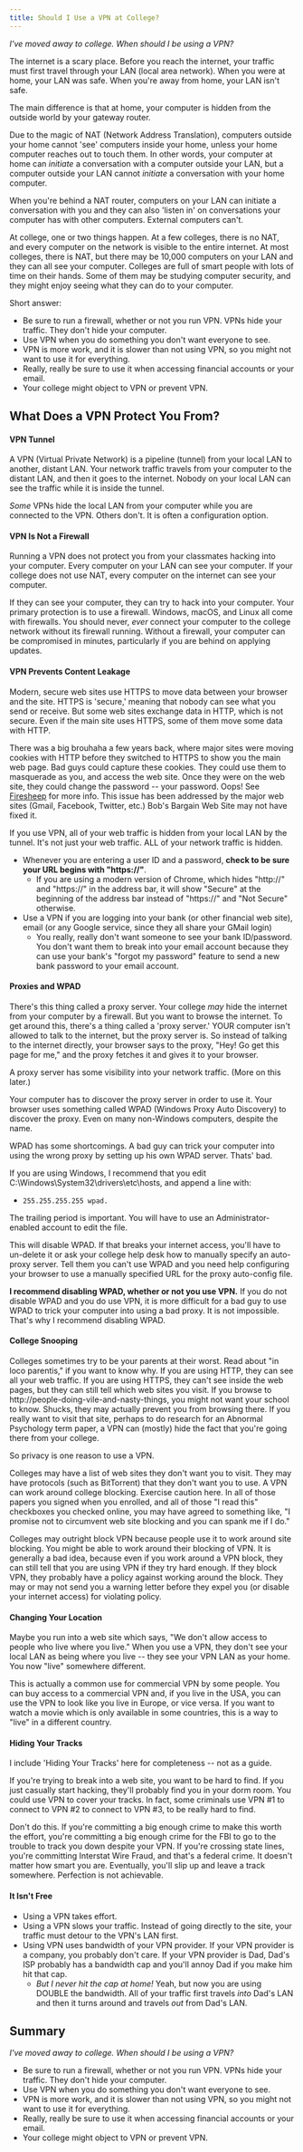 ```yaml
---
title: Should I Use a VPN at College?
---
```


*I've moved away to college.  When should I be using a VPN?*

The internet is a scary place.  Before you reach the internet, your traffic must first travel through your LAN (local area network).  When you were at home, your LAN was safe.  When you're away from home, your LAN isn't safe.

The main difference is that at home, your computer is hidden from the outside world by your gateway router.  

Due to the magic of NAT (Network Address Translation), computers outside your home cannot 'see' computers inside your home, unless your home computer reaches out to touch them.  In other words, your computer at home can *initiate* a conversation with a computer outside your LAN, but a computer outside your LAN cannot *initiate* a conversation with your home computer.

When you're behind a NAT router, computers on your LAN can initiate a conversation with you and they can also 'listen in' on conversations your computer has with other computers.  External computers can't.

At college, one or two things happen.  At a few colleges, there is no NAT, and every computer on the network is visible to the entire internet.  At most colleges, there is NAT, but there may be 10,000 computers on your LAN and they can all see your computer.  Colleges are full of smart people with lots of time on their hands.  Some of them may be studying computer security, and they might enjoy seeing what they can do to your computer.

Short answer:

* Be sure to run a firewall, whether or not you run VPN.  VPNs hide your traffic. They don't hide your computer.
* Use VPN when you do something you don't want everyone to see.
* VPN is more work, and it is slower than not using VPN, so you might not want to use it for everything.
* Really, really be sure to use it when accessing financial accounts or your email.
* Your college might object to VPN or  prevent VPN.

## What Does a VPN Protect You From?

#### VPN Tunnel

A VPN (Virtual Private Network) is a pipeline (tunnel) from your local LAN to another, distant LAN.  Your network traffic travels from your computer to the distant LAN, and then it goes to the internet.  Nobody on your local LAN can see the traffic while it is inside the tunnel.

*Some* VPNs hide the local LAN from your computer while you are connected to the VPN.  Others don't.  It is often a configuration option.

#### VPN Is Not a Firewall

Running a VPN does not protect you from your classmates hacking into your computer.  Every computer on your LAN can see your computer.  If your college does not use NAT, every computer on the internet can see your computer.  

If they can see your computer, they can try to hack into your computer.  Your primary protection is to use a firewall.  Windows, macOS, and Linux all come with firewalls.  You should never, *ever* connect your computer to the college network without its firewall running.  Without a firewall, your computer can be compromised in minutes, particularly if you are behind on applying updates.

#### VPN Prevents Content Leakage

Modern, secure web sites use HTTPS to move data between your browser and the site.  HTTPS is 'secure,' meaning that nobody can see what you send or receive.  But some web sites exchange data in HTTP, which is not secure.   Even if the main site uses HTTPS, some of them move some data with HTTP.  
 
There was a big brouhaha a few years back, where major sites were moving cookies with HTTP before they switched to HTTPS to show you the main web page.  Bad guys could capture these cookies.  They could use them to masquerade as you, and access the web site.  Once they were on the web site, they could change the password -- your password.  Oops!  See [Firesheep](https://en.wikipedia.org/wiki/Firesheep) for more info.  This issue has been addressed by the major web sites (Gmail, Facebook, Twitter, etc.)  Bob's Bargain Web Site may not have fixed it.

If you use VPN, all of your web traffic is hidden from your local LAN by the tunnel.  It's not just your web traffic.  ALL of your network traffic is hidden.

* Whenever you are entering a user ID and a password, **check to be sure your URL begins with "https://"**.  
    * If you are using a modern version of Chrome, which hides "http://" and "https://" in the address bar, it will show "Secure" at the beginning of the address bar instead of "https://" and "Not Secure" otherwise.
* Use a VPN if you are logging into your bank (or other financial web site), email (or any Google service, since they all share your GMail login)
    * You really, really don't want someone to see your bank ID/password.  You don't want them to break into your email account because they can use your bank's "forgot my password" feature to send a new bank password to your email account.

#### Proxies and WPAD

There's this thing called a proxy server.  Your college *may* hide the internet from your computer by a firewall.  But you want to browse the internet.  To get around this, there's a thing called a 'proxy server.'  YOUR computer isn't allowed to talk to the internet, but the proxy server is.  So instead of talking to the internet directly, your browser says to the proxy, "Hey! Go get this page for me," and the proxy fetches it and gives it to your browser.

A proxy server has some visibility into your network traffic.  (More on this later.)

Your computer has to discover the proxy server in order to use it.  Your browser uses something called WPAD (Windows Proxy Auto Discovery) to discover the proxy.  Even on many non-Windows computers, despite the name.  

WPAD has some shortcomings.  A bad guy can trick your computer into using the wrong proxy by setting up his own WPAD server.  Thats' bad.

If you are using Windows, I recommend that you edit C:\Windows\System32\drivers\etc\hosts, and append a line with:

* `255.255.255.255 wpad.`

The trailing period is important.  You will have to use an Administrator-enabled account to edit the file.

This will disable WPAD.  If that breaks your internet access, you'll have to un-delete it or ask your college help desk how to manually specify an auto-proxy server.  Tell them you can't use WPAD and you need help configuring your browser to use a manually specified URL for the proxy auto-config file.

**I recommend disabling WPAD, whether or not you use VPN.**  If you do not disable WPAD and you do use VPN, it is more difficult for a bad guy to use WPAD to trick your computer into using a bad proxy.  It is not impossible.  That's why I recommend disabling WPAD.

#### College Snooping

Colleges sometimes try to be your parents at their worst.  Read about "in loco parentis," if you want to know why.  If you are using HTTP, they can see all your web traffic.  If you are using HTTPS, they can't see inside the web pages, but they can still tell which web sites you visit.  If you browse to http://people-doing-vile-and-nasty-things, you might not want your school to know.  Shucks, they may actually prevent you from browsing there.  If you really want to visit that site, perhaps to do research for an Abnormal Psychology term paper, a VPN can (mostly) hide the fact that you're going there from your college.

So privacy is one reason to use a VPN.

Colleges may have a list of web sites they don't want you to visit.  They may have protocols (such as BitTorrent) that they don't want you to use.  A VPN can work around college blocking.  Exercise caution here.  In all of those papers you signed when you enrolled, and all of those "I read this" checkboxes you checked online, you may have agreed to something like, "I promise not to circumvent web site blocking and you can spank me if I do."

Colleges may outright block VPN because people use it to work around site blocking.  You might be able to work around their blocking of VPN.  It is generally a bad idea, because even if you work around a VPN block, they can still tell that you are using VPN if they try hard enough.  If they block VPN, they probably have a policy against working around the block.  They may or may not send you a warning letter before they expel you (or disable your internet access) for violating policy.

#### Changing Your Location

Maybe you run into a web site which says, "We don't allow access to people who live where you live."  When you use a VPN, they don't see your local LAN as being where you live -- they see your VPN LAN as your home.  You now "live" somewhere different.

This is actually a common use for commercial VPN by some people.  You can buy access to a commercial VPN and, if you live in the USA, you can use the VPN to look like you live in Europe, or vice versa.  If you want to watch a movie which is only available in some countries, this is a way to "live" in a different country.

#### Hiding Your Tracks

I include 'Hiding Your Tracks' here for completeness -- not as a guide.

If you're trying to break into a web site, you want to be hard to find.  If you just casually start hacking, they'll probably find you in your dorm room.  You could use VPN to cover your tracks.  In fact, some criminals use VPN #1 to connect to VPN #2 to connect to VPN #3, to be really hard to find.

Don't do this.  If you're committing a big enough crime to make this worth the effort, you're committing a big enough crime for the FBI to go to the trouble to track you down despite your VPN.  If you're crossing state lines, you're committing Interstat Wire Fraud, and that's a federal crime.  It doesn't matter how smart you are.  Eventually, you'll slip up and leave a track somewhere.  Perfection is not achievable.

#### It Isn't Free

* Using a VPN takes effort.
* Using a VPN slows your traffic.  Instead of going directly to the site, your traffic must detour to the VPN's LAN first.
* Using VPN uses bandwidth of your VPN provider.  If your VPN provider is a company, you probably don't care. If your VPN provider is Dad, Dad's ISP probably has a bandwidth cap and you'll annoy Dad if you make him hit that cap.
    * *But I never hit the cap at home!*  Yeah, but now you are using DOUBLE the bandwidth.  All of your traffic first travels *into* Dad's LAN and then it turns around and travels *out* from Dad's LAN.

## Summary

*I've moved away to college.  When should I be using a VPN?*

* Be sure to run a firewall, whether or not you run VPN.  VPNs hide your traffic. They don't hide your computer.
* Use VPN when you do something you don't want everyone to see.
* VPN is more work, and it is slower than not using VPN, so you might not want to use it for everything.
* Really, really be sure to use it when accessing financial accounts or your email.
* Your college might object to VPN or prevent VPN.